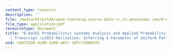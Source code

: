 ```yaml
---
content_type: resource
description: ''
file: /media/https%3A/open-learning-course-data-rc.s3.amazonaws.com/6-041sc-probabilistic-systems-analysis-and-applied-probability-fall-2013/cb872d264c081a98a07c18fc73988433_MIT6_041SCF13_Inferring_a_Parameter_of_Uniform_Part_2_300k.pdf
file_type: application/pdf
resourcetype: Document
title: "6.041SC Probabilistic Systems Analysis and Applied Probability, Fall 2013\
  \ Transcript \u2013 Recitation: Inferring a Parameter of Uniform Part 2"
uid: cb872d26-4c08-1a98-a07c-18fc73988433
---
```

